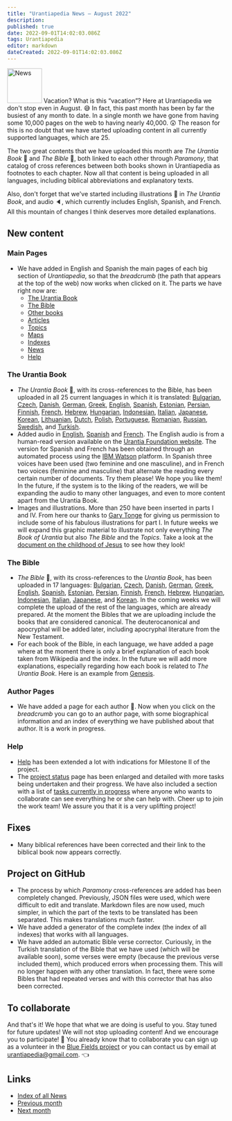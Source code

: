 ```yaml
---
title: "Urantiapedia News — August 2022"
description: 
published: true
date: 2022-09-01T14:02:03.086Z
tags: Urantiapedia
editor: markdown
dateCreated: 2022-09-01T14:02:03.086Z
---
```


<img src="/_assets/svg/icon-news.svg" alt="News" style="width: 80px;"> Vacation? What is this “vacation”? Here at Urantiapedia we don't stop even in August. :sweat_smile: In fact, this past month has been by far the busiest of any month to date. In a single month we have gone from having some 10,000 pages on the web to having nearly 40,000. :astonished: The reason for this is no doubt that we have started uploading content in all currently supported languages, which are 25.

The two great contents that we have uploaded this month are *The Urantia Book* :blue_book: and *The Bible* :closed_book:, both linked to each other through *Paramony*, that catalog of cross references between both books shown in Urantiapedia as footnotes to each chapter. Now all that content is being uploaded in all languages, including biblical abbreviations and explanatory texts.

Also, don't forget that we've started including illustrations :sunrise_over_mountains: in *The Urantia Book*, and audio :speaker:, which currently includes English, Spanish, and French. All this mountain of changes I think deserves more detailed explanations.

## New content


### Main Pages

- We have added in English and Spanish the main pages of each big section of *Urantiapedia*, so that the *breadcrumb* (the path that appears at the top of the web) now works when clicked on it. The parts we have right now are:
  - [The Urantia Book](/en/The_Urantia_Book)
  - [The Bible](/en/Bible)
  - [Other books](/en/book)
  - [Articles](/en/article)
  - [Topics](/en/topic)
  - [Maps](/en/map)
  - [Indexes](/en/index)
  - [News](/en/news)
  - [Help](/en/help)

### The Urantia Book

- *The Urantia Book* :blue_book:, with its cross-references to the Bible, has been uploaded in all 25 current languages ​​in which it is translated: [Bulgarian](/bg/The_Urantia_Book), [Czech](/cs/The_Urantia_Book ), [Danish](/da/The_Urantia_Book), [German](/de/The_Urantia_Book), [Greek](/el/The_Urantia_Book), [English](/en/The_Urantia_Book), [Spanish](/es/The_Urantia_Book ), [Estonian](/et/The_Urantia_Book), [Persian](/fa/The_Urantia_Book), [Finnish](/fi/The_Urantia_Book), [French](/fr/The_Urantia_Book), [Hebrew](/he/The_Urantia_Book ), [Hungarian](/hu/The_Urantia_Book), [Indonesian](/id/The_Urantia_Book), [Italian](/it/The_Urantia_Book), [Japanese](/ja/The_Urantia_Book), [Korean](/ko/The_Urantia_Book ), [Lithuanian](/lt/The_Urantia_Book), [Dutch](/nl/The_Urantia_Book), [Polish](/pl/The_Urantia_Book), [Portuguese](/pt/The_Urantia_Book), [Romanian](/ro/The_Urantia_Book ), [Russian](/ru/The_Urantia_Book), [Swedish](/sv/The_Urantia_Book), and [Turkish](/tr/The_Urantia_Book).
- Added audio in [English](/en/The_Urantia_Book/0), [Spanish](/es/The_Urantia_Book/0) and [French](/fr/The_Urantia_Book/0). The English audio is from a human-read version available on the [Urantia Foundation website](https://www.urantia.org/urantia-book/listen-urantia-book). The version for Spanish and French has been obtained through an automated process using the [IBM Watson](https://www.ibm.com/es-es/cloud/watson-speech-to-text) platform. In Spanish three voices have been used (two feminine and one masculine), and in French two voices (feminine and masculine) that alternate the reading every certain number of documents. Try them please! We hope you like them! In the future, if the system is to the liking of the readers, we will be expanding the audio to many other languages, and even to more content apart from the Urantia Book.
- Images and illustrations. More than 250 have been inserted in parts I and IV. From here our thanks to [Gary Tonge](https://visionafar.com/) for giving us permission to include some of his fabulous illustrations for part I. In future weeks we will expand this graphic material to illustrate not only everything *The Book of Urantia* but also *The Bible* and the *Topics*. Take a look at the [document on the childhood of Jesus](/en/The_Urantia_Book/123) to see how they look!

### The Bible

- *The Bible* :closed_book:, with its cross-references to the *Urantia Book*, has been uploaded in 17 languages: [Bulgarian](/bg/index/bible), [Czech](/cs/index/bible), [Danish](/da/index/bible), [German](/de/index/bible), [Greek](/el/index/bible), [English](/en/index/bible), [Spanish](/es/index/bible), [Estonian](/et/index/bible), [Persian](/fa/index/bible), [Finnish](/fi/index/bible), [French](/fr/index/bible), [Hebrew](/he/index/bible), [Hungarian](/hu/index/bible), [Indonesian](/id/index/bible), [Italian](/it/index/bible), [Japanese](/ja/index/bible), and [Korean](/ko/index/bible). In the coming weeks we will complete the upload of the rest of the languages, which are already prepared. At the moment the Bibles that we are uploading include the books that are considered canonical. The deuterocanonical and apocryphal will be added later, including apocryphal literature from the New Testament.
- For each book of the Bible, in each language, we have added a page where at the moment there is only a brief explanation of each book taken from Wikipedia and the index. In the future we will add more explanations, especially regarding how each book is related to *The Urantia Book*. Here is an example from [Genesis](/en/Bible/Genesis).

### Author Pages

- We have added a page for each author :older_man:. Now when you click on the *breadcrumb* you can go to an author page, with some biographical information and an index of everything we have published about that author. It is a work in progress.

### Help

- [Help](/es/help) has been extended a lot with indications for Milestone II of the project.
- The [project status](/es/help/status) page has been enlarged and detailed with more tasks being undertaken and their progress. We have also included a section with a list of [tasks currently in progress](/es/help/status#planned-tasks) where anyone who wants to collaborate can see everything he or she can help with. Cheer up to join the work team! We assure you that it is a very uplifting project!

## Fixes

- Many biblical references have been corrected and their link to the biblical book now appears correctly.

## Project on GitHub

- The process by which *Paramony* cross-references are added has been completely changed. Previously, JSON files were used, which were difficult to edit and translate. Markdown files are now used, much simpler, in which the part of the texts to be translated has been separated. This makes translations much faster.
- We have added a generator of the complete index (the index of all indexes) that works with all languages.
- We have added an automatic Bible verse corrector. Curiously, in the Turkish translation of the Bible that we have used (which will be available soon), some verses were empty (because the previous verse included them), which produced errors when processing them. This will no longer happen with any other translation. In fact, there were some Bibles that had repeated verses and with this corrector that has also been corrected.

## To collaborate

And that's it! We hope that what we are doing is useful to you. Stay tuned for future updates! We will not stop uploading content! And we encourage you to participate! :blue_heart: You already know that to collaborate you can sign up as a volunteer in the [Blue Fields project](https://blue-fields.netlify.app/projects/292396532506821125) or you can contact us by email at urantiapedia@gmail.com. :point_left:

## Links

- [Index of all News](/en/news)
- [Previous month](/en/news/2022/07)
- [Next month](/en/news/2022/09)